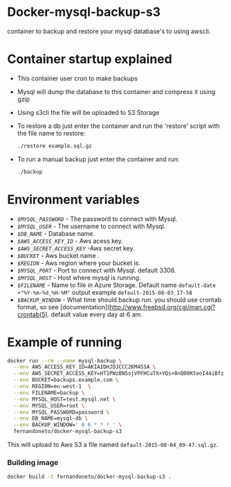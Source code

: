 # Docker-mysql-backup-s3

container to backup and restore your mysql database's to using awscli.

# Container startup explained

* This container user cron to make backups
* Mysql will dump the database to this container and compress it using gzip
* Using s3cli the file will be uploaded to S3 Storage
* To restore a db just enter the container and run the 'restore' script with the file name to restore:

  ```bash
  ./restore example.sql.gz
  ```

* To run a manual backup just enter the container and run:

  ```bash
  ./backup
  ```

# Environment variables

- _`$MYSQL_PASSWORD`_ - The password to connect with Mysql.
- _`$MYSQL_USER`_ - The username to connect with Mysql.
- _`$DB_NAME`_ - Database name.
- _`$AWS_ACCESS_KEY_ID`_ - Aws acess key.
- _`$AWS_SECRET_ACCESS_KEY`_ -Aws secret key.
- _`$BUCKET`_ - Aws bucket name .
- _`$REGION`_ - Aws region where your bucket is.
- _`$MYSQL_PORT`_ - Port to connect with Mysql. default 3306.
- _`$MYSQL_HOST`_ - Host where mysql is running.
- _`$FILENAME`_ - Name to file in Azure Storage. Default name `default-date +"%Y-%m-%d_%H-%M"` output example `default-2015-08-03_17-58`
- _`$BACKUP_WINDOW`_ - What time should backup run. you should use crontab format, so see [documentation](http://www.freebsd.org/cgi/man.cgi?crontab(5). default value every day at 6 am.

# Example of running

```bash
docker run --rm --name mysql-backup \
  --env AWS_ACCESS_KEY_ID=AKIAIDHJDJCCC2KM4SSA \
  --env AWS_SECRET_ACCESS_KEY=HT1PWzBN5sjVPFHCuTX+VQs+8nQ00KteoI44iBfz \
  --env BUCKET=backups.example.com \
  --env REGION=eu-west-1  \
  --env FILENAME=backup \
  --env MYSQL_HOST=test.mysql.net \
  --env MYSQL_USER=root \
  --env MYSQL_PASSWORD=password \
  --env DB_NAME=mysql-db \
  --env BACKUP_WINDOW=' 0 6 * * * ' \
  fernandoneto/docker-mysql-backup-s3

```

This will upload to Aws S3 a file named `default-2015-08-04_09-47.sql.gz`.

### Building image

```bash
docker build -t fernandoneto/docker-mysql-backup-s3 .
```
